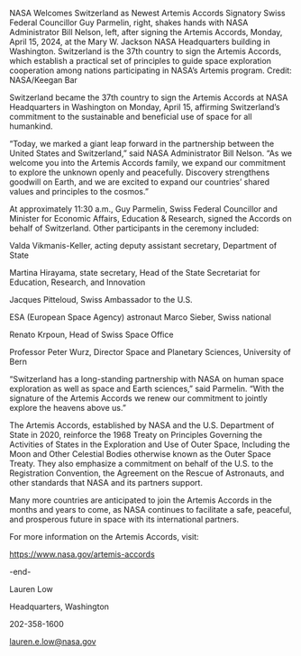 NASA Welcomes Switzerland as Newest Artemis Accords Signatory 
 Swiss Federal Councillor Guy Parmelin, right, shakes hands with NASA Administrator Bill Nelson, left, after signing the Artemis Accords, Monday, April 15, 2024, at the Mary W. Jackson NASA Headquarters building in Washington. Switzerland is the 37th country to sign the Artemis Accords, which establish a practical set of principles to guide space exploration cooperation among nations participating in NASA’s Artemis program. Credit: NASA/Keegan Bar

Switzerland became the 37th country to sign the Artemis Accords at NASA Headquarters in Washington on Monday, April 15, affirming Switzerland’s commitment to the sustainable and beneficial use of space for all humankind.

“Today, we marked a giant leap forward in the partnership between the United States and Switzerland,” said NASA Administrator Bill Nelson. “As we welcome you into the Artemis Accords family, we expand our commitment to explore the unknown openly and peacefully. Discovery strengthens goodwill on Earth, and we are excited to expand our countries’ shared values and principles to the cosmos.”

At approximately 11:30 a.m., Guy Parmelin, Swiss Federal Councillor and Minister for Economic Affairs, Education & Research, signed the Accords on behalf of Switzerland. Other participants in the ceremony included:

Valda Vikmanis-Keller, acting deputy assistant secretary, Department of State

Martina Hirayama, state secretary, Head of the State Secretariat for Education, Research, and Innovation

Jacques Pitteloud, Swiss Ambassador to the U.S.

ESA (European Space Agency) astronaut Marco Sieber, Swiss national

Renato Krpoun, Head of Swiss Space Office

Professor Peter Wurz, Director Space and Planetary Sciences, University of Bern

“Switzerland has a long-standing partnership with NASA on human space exploration as well as space and Earth sciences,” said Parmelin. “With the signature of the Artemis Accords we renew our commitment to jointly explore the heavens above us.”

The Artemis Accords, established by NASA and the U.S. Department of State in 2020, reinforce the 1968 Treaty on Principles Governing the Activities of States in the Exploration and Use of Outer Space, Including the Moon and Other Celestial Bodies otherwise known as the Outer Space Treaty. They also emphasize a commitment on behalf of the U.S. to the Registration Convention, the Agreement on the Rescue of Astronauts, and other standards that NASA and its partners support.

Many more countries are anticipated to join the Artemis Accords in the months and years to come, as NASA continues to facilitate a safe, peaceful, and prosperous future in space with its international partners.

For more information on the Artemis Accords, visit:

https://www.nasa.gov/artemis-accords

-end-

Lauren Low

Headquarters, Washington

202-358-1600

lauren.e.low@nasa.gov
